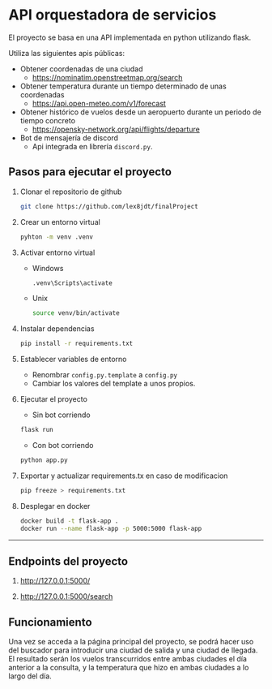 # API orquestadora de servicios

El proyecto se basa en una API implementada en python utilizando flask.

Utiliza las siguientes apis públicas:

- Obtener coordenadas de una ciudad
  - <https://nominatim.openstreetmap.org/search>
- Obtener temperatura durante un tiempo determinado de unas coordenadas
  - <https://api.open-meteo.com/v1/forecast>
- Obtener histórico de vuelos desde un aeropuerto durante un periodo de tiempo concreto
  - <https://opensky-network.org/api/flights/departure>
- Bot de mensajería de discord
  - Api integrada en librería `discord.py`.

## Pasos para ejecutar el proyecto

1. Clonar el repositorio de github

   ```bash
   git clone https://github.com/lex8jdt/finalProject
   ```

2. Crear un entorno virtual

   ```bash
   pyhton -m venv .venv
   ```

3. Activar entorno virtual

   - Windows

     ```bash
     .venv\Scripts\activate
     ```

   - Unix

     ```bash
     source venv/bin/activate
     ```

4. Instalar dependencias

   ```bash
   pip install -r requirements.txt
   ```

5. Establecer variables de entorno

   - Renombrar `config.py.template` a `config.py`
   - Cambiar los valores del template a unos propios.

6. Ejecutar el proyecto

   - Sin bot corriendo

   ```bash
   flask run
   ```

   - Con bot corriendo

   ```bash
   python app.py
   ```

7. Exportar y actualizar requirements.tx en caso de modificacion

   ```bash
   pip freeze > requirements.txt
   ```

8. Desplegar en docker

   ```bash
   docker build -t flask-app .
   docker run --name flask-app -p 5000:5000 flask-app
   ```

---

## Endpoints del proyecto

1. <http://127.0.0.1:5000/>

2. <http://127.0.0.1:5000/search>

## Funcionamiento

Una vez se acceda a la página principal del proyecto, se podrá hacer uso del buscador para introducir una ciudad de salida y una ciudad de llegada. El resultado serán los vuelos transcurridos entre ambas ciudades el día anterior a la consulta, y la temperatura que hizo en ambas ciudades a lo largo del día.
